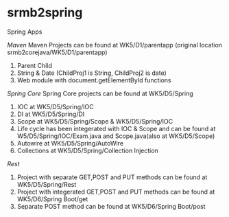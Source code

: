 # srmb2spring
 Spring Apps

*Maven*
Maven Projects can be found at WK5/D1/parentapp (original location srmb2corejava/WK5/D1/parentapp)
1) Parent Child
2) String & Date (ChildProj1 is String, ChildProj2 is date)
3) Web module with document.getElementById functions 

*Spring Core*
Spring Core projects can be found at WK5/D5/Spring
1) IOC at WK5/D5/Spring/IOC
2) DI at WK5/D5/Spring/DI
3) Scope at WK5/D5/Spring/Scope & WK5/D5/Spring/IOC
4) Life cycle has been integerated with IOC & Scope and can be found at W5/D5/Spring/IOC/Exam.java and Scope.java(also at WK5/D5/Scope)
5) Autowire at WK5/D5/Spring/AutoWire
6) Collections at WK5/D5/Spring/Collection Injection

*Rest*
1) Project with separate GET,POST and PUT methods can be found at WK5/D5/Spring/Rest
2) Project with integerated GET,POST and PUT methods can be found at WK5/D6/Spring Boot/get
3) Separate POST method can be found at WK5/D6/Spring Boot/post
